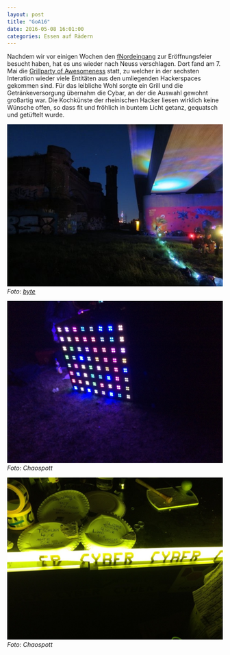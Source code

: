 ```yaml
---
layout: post
title: "GoA16"
date: 2016-05-08 16:01:00
categories: Essen auf Rädern
---
```

Nachdem wir vor einigen Wochen den [fNordeingang](http://chaospott.de/2016/03/06/fnordeingang) zur Eröffnungsfeier besucht haben, hat es uns wieder nach Neuss verschlagen. Dort fand am 7. Mai die [Grillparty of Awesomeness](https://events.fnordeingang.de/goa/2016/wiki/GoA16) statt, zu welcher in der sechsten Interation wieder viele Entitäten aus den umliegenden Hackerspaces gekommen sind. Für das leibliche Wohl sorgte ein Grill und die Getränkeversorgung übernahm die Cybar, an der die Auswahl gewohnt großartig war. Die Kochkünste der rheinischen Hacker liesen wirklich keine Wünsche offen, so dass fit und fröhlich in buntem Licht getanz, gequatsch und getüftelt wurde. 

![GoA16](/media/2016-05-08/goa00.jpg)
*Foto: [byte](https://twitter.com/byte_jra/status/729111563861405696)*


![GoA16](/media/2016-05-08/goa01.jpg)
*Foto: Chaospott*


![GoA16](/media/2016-05-08/goa02.jpg)
*Foto: Chaospott*
